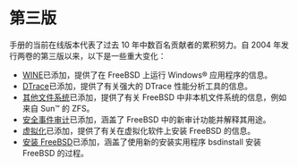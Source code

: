 # 第三版

手册的当前在线版本代表了过去 10 年中数百名贡献者的累积努力。自 2004 年发行两卷的第三版以来，以下是一些重大变化：

- [WINE](https://docs.freebsd.org/en/books/handbook/book/#wine)已添加，提供了在 FreeBSD 上运行 Windows® 应用程序的信息。
- [DTrace](https://docs.freebsd.org/en/books/handbook/book/#dtrace)已添加，提供了有关强大的 DTrace 性能分析工具的信息。
- [其他文件系统](https://docs.freebsd.org/en/books/handbook/book/#filesystems)已添加，提供了有关 FreeBSD 中非本机文件系统的信息，例如来自 Sun™ 的 ZFS。
- [安全事件审计](https://docs.freebsd.org/en/books/handbook/book/#audit)已添加，涵盖了 FreeBSD 中的新审计功能并解释其用途。
- [虚拟化](https://docs.freebsd.org/en/books/handbook/book/#virtualization)已添加，提供了有关在虚拟化软件上安装 FreeBSD 的信息。
- [安装 FreeBSD](https://docs.freebsd.org/en/books/handbook/book/#bsdinstall)已添加，涵盖了使用新的安装实用程序 bsdinstall 安装 FreeBSD 的过程。
